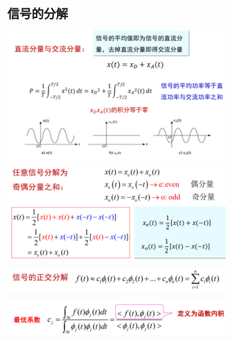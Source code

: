 # 信号的分解

![Alt text](image-290.png)

![Alt text](image-291.png)

![Alt text](image-292.png)

![Alt text](image-293.png)
